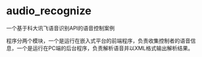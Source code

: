 # audio_recognize
一个基于科大讯飞语音识别API的语音控制案例

程序分两个模块，一个是运行在嵌入式平台的前端程序，负责收集控制者的语音信息，一个是运行在PC端的后台程序，负责解析语音并以XML格式输出解析结果。
